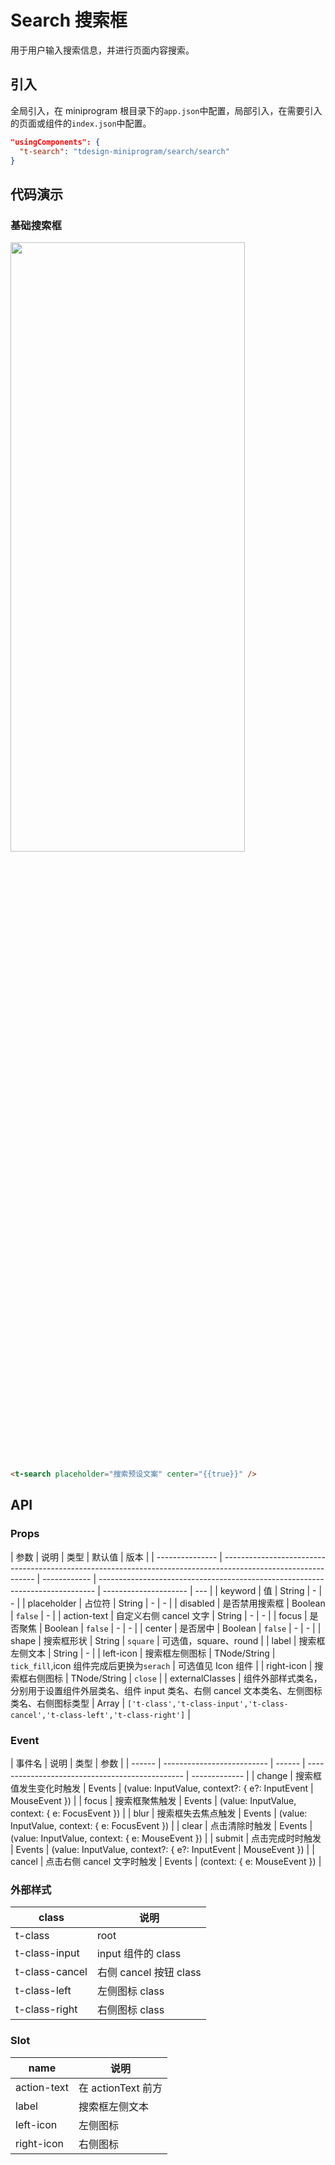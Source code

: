 # Search 搜索框

用于用户输入搜索信息，并进行页面内容搜索。

## 引入

全局引入，在 miniprogram 根目录下的`app.json`中配置，局部引入，在需要引入的页面或组件的`index.json`中配置。

```json
"usingComponents": {
  "t-search": "tdesign-miniprogram/search/search"
}
```

## 代码演示

### 基础搜索框

<img src="https://tdesign.gtimg.com/miniprogram/readme/search.png" width="375px" height="50%">

```html
<t-search placeholder="搜索预设文案" center="{{true}}" />
```

## API

### Props

| 参数            | 说明                                                                                                          | 类型         | 默认值                                                                        | 版本                  |
| --------------- | ------------------------------------------------------------------------------------------------------------- | ------------ | ----------------------------------------------------------------------------- | --------------------- | --- |
| keyword         | 值                                                                                                            | String       | -                                                                             | -                     |
| placeholder     | 占位符                                                                                                        | String       | -                                                                             | -                     |
| disabled        | 是否禁用搜索框                                                                                                | Boolean      | `false`                                                                       | -                     |
| action-text     | 自定义右侧 cancel 文字                                                                                        | String       | -                                                                             | -                     |
| focus           | 是否聚焦                                                                                                      | Boolean      | `false`                                                                       | -                     | -   |
| center          | 是否居中                                                                                                      | Boolean      | `false`                                                                       | -                     | -   |
| shape           | 搜索框形状                                                                                                    | String       | `square`                                                                      | 可选值，square、round |
| label           | 搜索框左侧文本                                                                                                | String       | -                                                                             |
| left-icon       | 搜索框左侧图标                                                                                                | TNode/String | `tick_fill`,icon 组件完成后更换为`serach`                                     | 可选值见 Icon 组件    |
| right-icon      | 搜索框右侧图标                                                                                                | TNode/String | `close`                                                                       |
| externalClasses | 组件外部样式类名，分别用于设置组件外层类名、组件 input 类名、右侧 cancel 文本类名、左侧图标类名、右侧图标类型 | Array        | `['t-class','t-class-input','t-class-cancel','t-class-left','t-class-right']` |

### Event

| 事件名 | 说明                       | 类型   | 参数                                            |
| ------ | -------------------------- | ------ | ----------------------------------------------- | ------------- |
| change | 搜索框值发生变化时触发     | Events | (value: InputValue, context?: { e?: InputEvent  | MouseEvent }) |
| focus  | 搜索框聚焦触发             | Events | (value: InputValue, context: { e: FocusEvent }) |
| blur   | 搜索框失去焦点触发         | Events | (value: InputValue, context: { e: FocusEvent }) |
| clear  | 点击清除时触发             | Events | (value: InputValue, context: { e: MouseEvent }) |
| submit | 点击完成时时触发           | Events | (value: InputValue, context?: { e?: InputEvent  | MouseEvent }) |
| cancel | 点击右侧 cancel 文字时触发 | Events | (context: { e: MouseEvent })                    |

### 外部样式

| class          | 说明                   |
| -------------- | ---------------------- |
| t-class        | root                   |
| t-class-input  | input 组件的 class     |
| t-class-cancel | 右侧 cancel 按钮 class |
| t-class-left   | 左侧图标 class         |
| t-class-right  | 右侧图标 class         |

### Slot

| name        | 说明               |
| ----------- | ------------------ |
| action-text | 在 actionText 前方 |
| label       | 搜索框左侧文本     |
| left-icon   | 左侧图标           |
| right-icon  | 右侧图标           |
